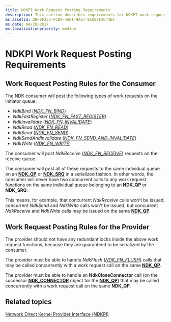 ```yaml
---
title: NDKPI Work Request Posting Requirements
description: This section describes requirements for NDKPI work request posting
ms.assetid: 2BF6F253-FCB4-4A61-9A67-81092F3C44E4
ms.date: 04/20/2017
ms.localizationpriority: medium
---
```


# NDKPI Work Request Posting Requirements


## Work Request Posting Rules for the Consumer


The NDK consumer will post the following types of work requests on the initiator queue:

-   *NdkBind* ([*NDK\_FN\_BIND*](https://docs.microsoft.com/windows-hardware/drivers/ddi/ndkpi/nc-ndkpi-ndk_fn_bind))
-   *NdkFastRegister* ([*NDK\_FN\_FAST\_REGISTER*](https://docs.microsoft.com/windows-hardware/drivers/ddi/ndkpi/nc-ndkpi-ndk_fn_fast_register))
-   *NdkInvalidate* ([*NDK\_FN\_INVALIDATE*](https://docs.microsoft.com/windows-hardware/drivers/ddi/ndkpi/nc-ndkpi-ndk_fn_invalidate))
-   *NdkRead* ([*NDK\_FN\_READ*](https://docs.microsoft.com/windows-hardware/drivers/ddi/ndkpi/nc-ndkpi-ndk_fn_read))
-   *NdkSend* ([*NDK\_FN\_SEND*](https://docs.microsoft.com/windows-hardware/drivers/ddi/ndkpi/nc-ndkpi-ndk_fn_send))
-   *NdkSendAndInvalidate* ([*NDK\_FN\_SEND\_AND\_INVALIDATE*](https://docs.microsoft.com/windows-hardware/drivers/ddi/ndkpi/nc-ndkpi-ndk_fn_send_and_invalidate))
-   *NdkWrite* ([*NDK\_FN\_WRITE*](https://docs.microsoft.com/windows-hardware/drivers/ddi/ndkpi/nc-ndkpi-ndk_fn_write))

The consumer will post *NdkReceive* ([*NDK\_FN\_RECEIVE*](https://docs.microsoft.com/windows-hardware/drivers/ddi/ndkpi/nc-ndkpi-ndk_fn_receive)) requests on the receive queue.

The consumer will post all of these requests to the same individual queue on an [**NDK\_QP**](https://docs.microsoft.com/windows-hardware/drivers/ddi/ndkpi/ns-ndkpi-_ndk_qp) or [**NDK\_SRQ**](https://docs.microsoft.com/windows-hardware/drivers/ddi/ndkpi/ns-ndkpi-_ndk_srq) in a serialized fashion. In other words, the consumer will never have two concurrent calls to any work request functions on the same individual queue belonging to an **NDK\_QP** or **NDK\_SRQ**.

This means, for example, that concurrent *NdkReceive* calls won't be issued, concurrent *NdkSend* and *NdkWrite* calls won't be issued, but concurrent *NdkReceive* and *NdkWrite* calls may be issued on the same [**NDK\_QP**](https://docs.microsoft.com/windows-hardware/drivers/ddi/ndkpi/ns-ndkpi-_ndk_qp).

## Work Request Posting Rules for the Provider


The provider should not have any redundant locks inside the above work request functions, because they are guaranteed to be serialized by the consumer.

The provider must be able to handle *NdkFlush* ([*NDK\_FN\_FLUSH*](https://docs.microsoft.com/windows-hardware/drivers/ddi/ndkpi/nc-ndkpi-ndk_fn_flush)) calls that may be called concurrently with a work request call on the same [**NDK\_QP**](https://docs.microsoft.com/windows-hardware/drivers/ddi/ndkpi/ns-ndkpi-_ndk_qp).

The provider must be able to handle an **NdkCloseConnector** call (on the successor [**NDK\_CONNECTOR**](https://docs.microsoft.com/windows-hardware/drivers/ddi/ndkpi/ns-ndkpi-_ndk_connector) object for the [**NDK\_QP**](https://docs.microsoft.com/windows-hardware/drivers/ddi/ndkpi/ns-ndkpi-_ndk_qp)) that may be called concurrently with a work request call on the same **NDK\_QP**.

## Related topics


[Network Direct Kernel Provider Interface (NDKPI)](network-direct-kernel-programming-interface--ndkpi-.md)

 

 






